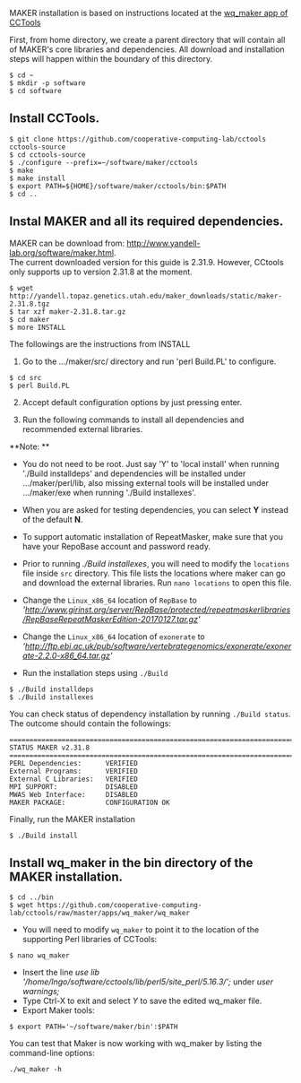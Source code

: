 MAKER installation is based on instructions located at the [wq_maker app of CCTools](https://github.com/cooperative-computing-lab/cctools/tree/master/apps/wq_maker)

First, from home directory, we create a parent directory that will contain all of MAKER's core libraries and dependencies. All download and installation steps will happen within the boundary of this directory. 

```
$ cd ~
$ mkdir -p software
$ cd software
```

## Install CCTools.

```
$ git clone https://github.com/cooperative-computing-lab/cctools cctools-source
$ cd cctools-source
$ ./configure --prefix=~/software/maker/cctools
$ make
$ make install
$ export PATH=${HOME}/software/maker/cctools/bin:$PATH
$ cd ..
```

## Instal MAKER and all its required dependencies. 

MAKER can be download from: http://www.yandell-lab.org/software/maker.html.  
The current downloaded version for this guide is 2.31.9. However, CCtools only supports
up to version 2.31.8 at the moment.  

```
$ wget http://yandell.topaz.genetics.utah.edu/maker_downloads/static/maker-2.31.8.tgz
$ tar xzf maker-2.31.8.tar.gz
$ cd maker
$ more INSTALL
```
The followings are the instructions from INSTALL

1.  Go to the .../maker/src/ directory and run 'perl Build.PL' to configure.   

```
$ cd src
$ perl Build.PL
```

2.  Accept default configuration options by just pressing enter. 
 
3.  Run the following commands to install all dependencies and recommended external libraries.

**Note: ** 

- You do not need to be root.  Just say 'Y' to 'local install' when 
running './Build installdeps' and dependencies will be installed under 
.../maker/perl/lib, also missing external tools will be installed under 
.../maker/exe when running './Build installexes'.  

- When you are asked for testing dependencies, you can select **Y** instead of the default **N**. 

- To support automatic installation of RepeatMasker, make sure that you have your RepoBase account and password
ready. 

- Prior to running *./Build installexes*, you will need to modify the `locations` file inside `src` directory. 
This file lists the locations where maker can go and download the external libraries. Run `nano locations` to open
this file. 

- Change the `Linux_x86_64` location of `RepBase` to *'http://www.girinst.org/server/RepBase/protected/repeatmaskerlibraries/RepBaseRepeatMaskerEdition-20170127.tar.gz'* 

- Change the `Linux_x86_64` location of `exonerate` to *'http://ftp.ebi.ac.uk/pub/software/vertebrategenomics/exonerate/exonerate-2.2.0-x86_64.tar.gz'*

- Run the installation steps using `./Build`

```
$ ./Build installdeps
$ ./Build installexes
```

You can check status of dependency installation by running `./Build status`. The outcome should contain 
the followings:

```
==============================================================================
STATUS MAKER v2.31.8
==============================================================================                                                          
PERL Dependencies:      VERIFIED       
External Programs:      VERIFIED 
External C Libraries:   VERIFIED
MPI SUPPORT:            DISABLED 
MWAS Web Interface:     DISABLED 
MAKER PACKAGE:          CONFIGURATION OK
```
Finally, run the MAKER installation

```
$ ./Build install          
```

## Install wq_maker in the bin directory of the MAKER installation.

```
$ cd ../bin
$ wget https://github.com/cooperative-computing-lab/cctools/raw/master/apps/wq_maker/wq_maker
```

- You will need to modify `wq_maker` to point it to the location of the supporting Perl
libraries of CCTools:

```
$ nano wq_maker
```

- Insert the line *use lib '/home/lngo/software/cctools/lib/perl5/site_perl/5.16.3/';* under *user warnings;*
- Type Ctrl-X to exit and select *Y* to save the edited wq_maker file. 
- Export Maker tools:

```
$ export PATH='~/software/maker/bin':$PATH
```

You can test that Maker is now working with wq_maker by listing the command-line options:

```
./wq_maker -h
```
